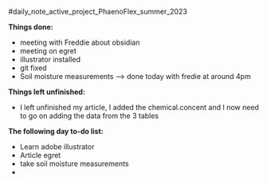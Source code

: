 #daily_note_active_project_PhaenoFlex_summer_2023

**Things done:**
- meeting with Freddie about obsidian
- meeting on egret
- illustrator installed
- git fixed
- Soil moisture measurements --> done today with fredie at around 4pm

**Things left unfinished:**
- I left unfinished my article, I added the chemical.concent and I now need to go on adding the data from the 3 tables

**The following day to-do list:**
- Learn adobe illustrator 
- Article egret
- take soil moisture measurements
- 
